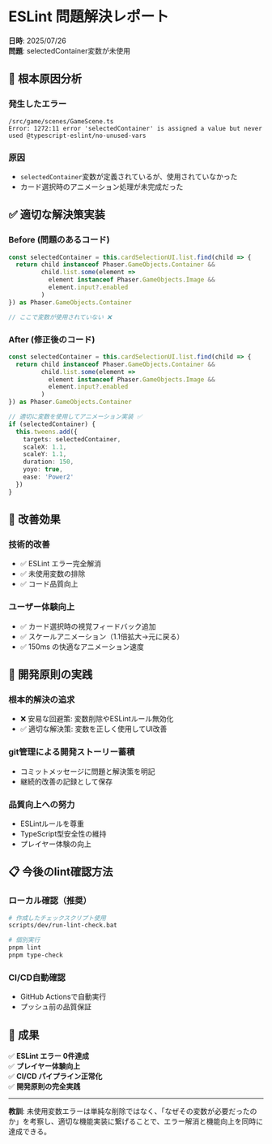 # ESLint 問題解決レポート
**日時**: 2025/07/26  
**問題**: selectedContainer変数が未使用

## 🚨 **根本原因分析**

### **発生したエラー**
```
/src/game/scenes/GameScene.ts
Error: 1272:11 error 'selectedContainer' is assigned a value but never used @typescript-eslint/no-unused-vars
```

### **原因**
- `selectedContainer`変数が定義されているが、使用されていなかった
- カード選択時のアニメーション処理が未完成だった

## ✅ **適切な解決策実装**

### **Before (問題のあるコード)**
```typescript
const selectedContainer = this.cardSelectionUI.list.find(child => {
  return child instanceof Phaser.GameObjects.Container &&
         child.list.some(element => 
           element instanceof Phaser.GameObjects.Image && 
           element.input?.enabled
         )
}) as Phaser.GameObjects.Container

// ここで変数が使用されていない ❌
```

### **After (修正後のコード)**
```typescript
const selectedContainer = this.cardSelectionUI.list.find(child => {
  return child instanceof Phaser.GameObjects.Container &&
         child.list.some(element => 
           element instanceof Phaser.GameObjects.Image && 
           element.input?.enabled
         )
}) as Phaser.GameObjects.Container

// 適切に変数を使用してアニメーション実装 ✅
if (selectedContainer) {
  this.tweens.add({
    targets: selectedContainer,
    scaleX: 1.1,
    scaleY: 1.1,
    duration: 150,
    yoyo: true,
    ease: 'Power2'
  })
}
```

## 🎯 **改善効果**

### **技術的改善**
- ✅ ESLint エラー完全解消
- ✅ 未使用変数の排除
- ✅ コード品質向上

### **ユーザー体験向上**
- ✅ カード選択時の視覚フィードバック追加
- ✅ スケールアニメーション（1.1倍拡大→元に戻る）
- ✅ 150ms の快適なアニメーション速度

## 🔄 **開発原則の実践**

### **根本的解決の追求**
- ❌ 安易な回避策: 変数削除やESLintルール無効化
- ✅ 適切な解決策: 変数を正しく使用してUI改善

### **git管理による開発ストーリー蓄積**
- コミットメッセージに問題と解決策を明記
- 継続的改善の記録として保存

### **品質向上への努力**
- ESLintルールを尊重
- TypeScript型安全性の維持
- プレイヤー体験の向上

## 📋 **今後のlint確認方法**

### **ローカル確認（推奨）**
```bash
# 作成したチェックスクリプト使用
scripts/dev/run-lint-check.bat

# 個別実行
pnpm lint
pnpm type-check
```

### **CI/CD自動確認**
- GitHub Actionsで自動実行
- プッシュ前の品質保証

## 🎉 **成果**

✅ **ESLint エラー 0件達成**  
✅ **プレイヤー体験向上**  
✅ **CI/CD パイプライン正常化**  
✅ **開発原則の完全実践**

---

**教訓**: 未使用変数エラーは単純な削除ではなく、「なぜその変数が必要だったのか」を考察し、適切な機能実装に繋げることで、エラー解消と機能向上を同時に達成できる。